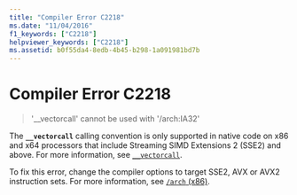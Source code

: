 ```yaml
---
title: "Compiler Error C2218"
ms.date: "11/04/2016"
f1_keywords: ["C2218"]
helpviewer_keywords: ["C2218"]
ms.assetid: b0f55da4-8edb-4b45-b298-1a091981bd7b
---
```

# Compiler Error C2218

> '__vectorcall' cannot be used with '/arch:IA32'

The **`__vectorcall`** calling convention is only supported in native code on x86 and x64 processors that include Streaming SIMD Extensions 2 (SSE2) and above. For more information, see [`__vectorcall`](../../cpp/vectorcall.md).

To fix this error, change the compiler options to target SSE2, AVX or AVX2 instruction sets. For more information, see [`/arch` (x86)](../../build/reference/arch-x86.md).
